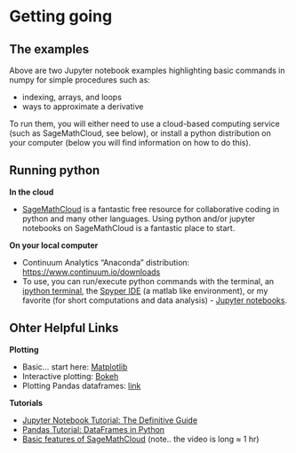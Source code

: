 # Getting going

## The examples

Above are two Jupyter notebook examples highlighting basic commands in numpy for simple procedures such as:
* indexing, arrays, and loops
* ways to approximate a derivative

To run them, you will either need to use a cloud-based computing service (such as SageMathCloud, see below), or install a python distribution on your computer (below you will find information on how to do this).

## Running python

**In the cloud**
- [SageMathCloud](https://sagemathcloud.com) is a fantastic free resource for collaborative coding in python and many other languages. Using python and/or jupyter notebooks on SageMathCloud is a fantastic place to start.

**On your local computer**
* Continuum Analytics “Anaconda” distribution: https://www.continuum.io/downloads 
* To use, you can run/execute python commands with the terminal, an [ipython terminal](http://ipython.org/), the [Spyper IDE](https://pythonhosted.org/spyder/) (a matlab like environment), or my favorite (for short computations and data analysis) - [Jupyter notebooks](http://jupyter.org/).

## Ohter Helpful Links

**Plotting**
* Basic… start here: [Matplotlib](http://matplotlib.org)
* Interactive plotting: [Bokeh](http://bokeh.pydata.org/en/latest/)
* Plotting Pandas dataframes: [link](http://pandas.pydata.org/pandas-docs/stable/visualization.html)

**Tutorials**
* [Jupyter Notebook Tutorial: The Definitive Guide](https://www.datacamp.com/community/tutorials/tutorial-jupyter-notebook#gs.A793bLk)
* [Pandas Tutorial: DataFrames in Python](https://www.datacamp.com/community/tutorials/pandas-tutorial-dataframe-python#gs.D1109lg)
* [Basic features of SageMathCloud](https://www.youtube.com/watch?v=_ff2HdME8MI) (note.. the video is long ≈ 1 hr)

